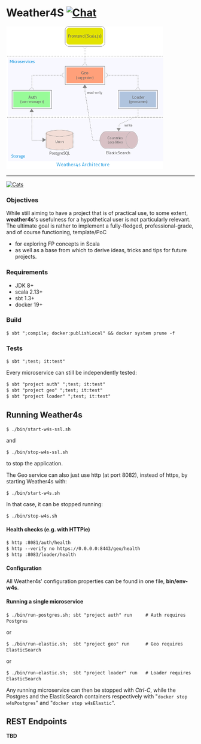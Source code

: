 Weather4S  [![Chat][gitter-badge]][gitter-link]
=========

![architecture](docs/Weather4s-Architecture.png)

---

[![Cats][cats-badge]][cats-link]

### Objectives

While still aiming to have a project that is of practical use, to some extent, **weather4s**'s usefulness for a hypothetical user is not particularly relevant.
The ultimate goal is rather to implement a fully-fledged, professional-grade, and of course functioning, template/PoC
- for exploring FP concepts in Scala
- as well as a base from which to derive ideas, tricks and tips for future projects.

### Requirements

- JDK 8+
- scala 2.13+
- sbt 1.3+
- docker 19+

### Build

```shell
$ sbt ";compile; docker:publishLocal" && docker system prune -f
```

### Tests

```shell
$ sbt ";test; it:test"
```
Every microservice can still be independently tested:
```
$ sbt "project auth" ";test; it:test"
$ sbt "project geo" ";test; it:test"
$ sbt "project loader" ";test; it:test"
```

## Running Weather4s

```shell
$ ./bin/start-w4s-ssl.sh
```
and
```shell
$ ./bin/stop-w4s-ssl.sh
```
to stop the application.

The Geo service can also just use http (at port 8082), instead of https, by starting Weather4s with:
```shell
$ ./bin/start-w4s.sh
```
In that case, it can be stopped running:
```shell
$ ./bin/stop-w4s.sh
```

#### Health checks (e.g. with HTTPie)
```shell
$ http :8081/auth/health
$ http --verify no https://0.0.0.0:8443/geo/health
$ http :8083/loader/health
```

#### Configuration

All Weather4s' configuration properties can be found in one file, **bin/env-w4s**.

#### Running a single microservice

```shell
$ ./bin/run-postgres.sh; sbt "project auth" run     # Auth requires Postgres
```
or
```shell
$ ./bin/run-elastic.sh;  sbt "project geo" run      # Geo requires ElasticSearch
```
or
```shell
$ ./bin/run-elastic.sh;  sbt "project loader" run   # Loader requires ElasticSearch
```
Any running microservice can then be stopped with *Ctrl-C*, while the Postgres and the ElasticSearch
containers respectively with "`docker stop w4sPostgres`" and "`docker stop w4sElastic`".

## REST Endpoints

**TBD**

[cats-badge]: https://typelevel.org/cats/img/cats-badge-tiny.png
[cats-link]: https://typelevel.org/cats/
[gitter-badge]: https://badges.gitter.im/Join%20Chat.svg
[gitter-link]: https://gitter.im/sherpair/weather4s
